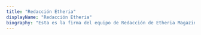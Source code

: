 ```yaml
---
title: "Redacción Etheria"
displayName: "Redacción Etheria"
biography: "Esta es la firma del equipo de Redacción de Etheria Magazine con la que distinguimos los artículos de recomendaciones, novedades y curiosidades, escritos a través de fuentes o entre varios periodistas, de los reportajes con firma de autor. Si tienes alguna propuesta o petición, escríbenos a info@etheriamagazine.com será un placer escucharte."
---
```



